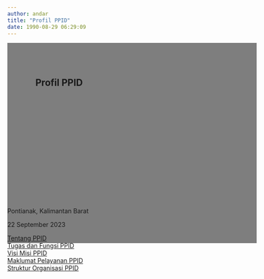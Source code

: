 ```yaml
---
author: andar
title: "Profil PPID"
date: 1990-08-29 06:29:09
---
```

<section class="">
    <div class="relative bg-white dark:bg-gray-600" style="height: 360px; background-image: url('/images/banner.png'); background-repeat: no-repeat; background-position: center; background-size: 100% auto;">
        <div style="background: rgba(0,0,0,0.5); width: 100%; height: 100%; padding: 48px 32px;" class="absolute bottom-0 left-0">
            <div class="container-besar" style="height: 100%; padding: 0 32px;">
                <div class="absolute bottom-8">
                    <h2 class="text-white font-bold text-4xl mb-2">Profil PPID</h2>
                </div>
            </div>
        </div>
    </div>
    <div class="bg-white dark:bg-gray-900">
        <div style="width: 100%; height: auto;" class="container-besar flex align-center px-8 py-3">
            <i class="fas fa-map-marker-alt black-fill white-fill mr-2" style="font-size: 24px"></i>
            <p class="mr-8">Pontianak, Kalimantan Barat</p>
            <i style="font-size: 24px;" class="far fa-calendar text-black dark:text-white mr-2"></i>
            <p class="mr-8">22 September 2023</p>
        </div>
    </div>
</section>
<div class="container-besar grid lg:grid-cols-5" style="grid-template-columns: 20% 20% 20% 20% 20%">
    <div class="my-16">
        <div class="flex justify-center mb-4">
            <i style="font-size: 96px;" class="fas fa-info-circle"></i>
        </div>
        <div class="flex justify-center">
            <a href="/ppid/profil-ppid/tentang-ppid" class="text-center text-secondary" style="text-decoration: underline;">Tentang PPID</a>
        </div>
    </div>
    <div class="my-16">
        <div class="flex justify-center mb-4">
            <i style="font-size: 96px;" class="fas fa-clipboard-list"></i>
        </div>
        <div class="flex justify-center">
            <a href="/profil/tugas-dan-fungsi" class="text-center text-secondary" style="text-decoration: underline;">Tugas dan Fungsi PPID</a>
        </div>
    </div>
    <div class="my-16">
        <div class="flex justify-center mb-4">
            <i style="font-size: 96px;" class="fas fa-bullseye"></i>
        </div>
        <div class="flex justify-center">
            <a href="/profil/visi-dan-misi" class="text-center text-secondary" style="text-decoration: underline;">Visi Misi PPID</a>
        </div>
    </div>
    <div class="my-16">
        <div class="flex justify-center mb-4">
            <i style="font-size: 96px;" class="fas fa-question-circle"></i>
        </div>
        <div class="flex justify-center">
            <a href="/ppid/profil-ppid/maklumat-pelayanan-informasi" class="text-center text-secondary" style="text-decoration: underline;">Maklumat Pelayanan PPID</a>
        </div>
    </div>
    <div class="my-16">
        <div class="flex justify-center mb-4">
            <i style="font-size: 96px;" class="fas fa-sitemap"></i>
        </div>
        <div class="flex justify-center">
            <a href="/profil/struktur-organisasi" class="text-center text-secondary" style="text-decoration: underline;">Struktur Organisasi PPID</a>
        </div>
    </div>
</div>